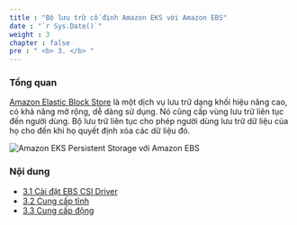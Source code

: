 ```yaml
---
title : "Bộ lưu trữ cố định Amazon EKS với Amazon EBS"
date : "`r Sys.Date()`"
weight : 3
chapter : false
pre : " <b> 3. </b> "
---
```


### Tổng quan
[Amazon Elastic Block Store](https://aws.amazon.com/ebs/) là một dịch vụ lưu trữ dạng khối hiệu năng cao, có khả năng mở rộng, dễ dàng sử dụng. Nó cũng cấp vùng lưu trữ liên tục đến người dùng. Bộ lưu trữ liên tục cho phép người dùng lưu trữ dữ liệu của họ cho đến khi họ quyết định xóa các dữ liệu đó.

![Amazon EKS Persistent Storage với Amazon EBS](../../images/3.eksstoragewithebs/eksebs.png?pc=90pt)
### Nội dung
+ [3.1 Cài đặt EBS CSI Driver](../3-eksstoragewithebs/3.1-installcsidriver/)
+ [3.2 Cung cấp tĩnh](../3-eksstoragewithebs/3.2-staticprovision/)
+ [3.3 Cung cấp động](../3-eksstoragewithebs/3.3-dynamicprovision/)